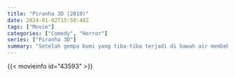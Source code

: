 ```yaml
---
title: "Piranha 3D (2010)"
date: 2024-01-02T15:58:48Z
tags: ["Movie"]
categories: ["Comedy", "Horror"]
series: ["Piranha 3D"]
summary: "Setelah gempa bumi yang tiba-tiba terjadi di bawah air membebaskan sejumlah ikan prasejarah pemakan manusia, sekelompok orang asing harus bersatu untuk menghentikan diri mereka menjadi makanan ikan bagi penduduk baru yang bergigi silet di daerah tersebut."
---
```



<mux-player stream-type="on-demand"
src="https://kp3d-my.sharepoint.com/personal/ryoo_kp3d_onmicrosoft_com/_layouts/15/download.aspx?share=ESwq5tB79xtHh0qcOSmZlbIB8_O8egI1dpeRwbRFCyDoXQ" prefer-playback="mse" controls>

</mux-player>


{{< movieinfo id="43593" >}}

<script src="https://cdn.jsdelivr.net/npm/@mux/mux-player"></script>

 <script type="application/ld+json ">
{
"@context": "https://schema.org/",
"@type": "VideoObject",
"name": "Piranha 3D (2010)",
"contentUrl": "https://stream.mux.com/ocrDIupYpbwLTl8s02Rjb6hjkb67d4GazDDZ00iARoCJk.m3u8",
"thumbnailUrl": "https://www.themoviedb.org/t/p/original/9eSoJrj8LkbUzuPSJzgSXWKexKj.jpg?width=314&fit_mode=preserve&time=25",
"uploadDate": "2023-12-25T06:24:19Z",
}

</script>

